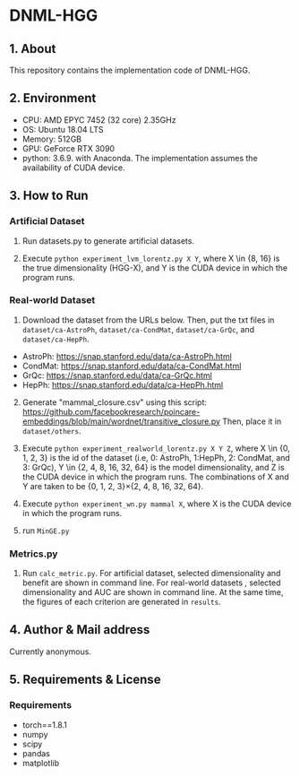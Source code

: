 # DNML-HGG

## 1. About
This repository contains the implementation code of DNML-HGG.

## 2. Environment
- CPU: AMD EPYC 7452 (32 core) 2.35GHz
- OS: Ubuntu 18.04 LTS
- Memory: 512GB
- GPU: GeForce RTX 3090
- python: 3.6.9. with Anaconda.
The implementation assumes the availability of CUDA device.

## 3. How to Run
### Artificial Dataset
1. Run datasets.py to generate artificial datasets.

2. Execute `python experiment_lvm_lorentz.py X Y`, where X \in {8, 16} is the true dimensionality (HGG-X), and Y is the CUDA device in which the program runs.

### Real-world Dataset

1. Download the dataset from the URLs below. Then, put the txt files in `dataset/ca-AstroPh`, `dataset/ca-CondMat`, `dataset/ca-GrQc`, and `dataset/ca-HepPh`.
- AstroPh: https://snap.stanford.edu/data/ca-AstroPh.html
- CondMat: https://snap.stanford.edu/data/ca-CondMat.html
- GrQc: https://snap.stanford.edu/data/ca-GrQc.html
- HepPh: https://snap.stanford.edu/data/ca-HepPh.html

2. Generate "mammal_closure.csv" using this script: https://github.com/facebookresearch/poincare-embeddings/blob/main/wordnet/transitive_closure.py
Then, place it in `dataset/others`.

3. Execute `python experiment_realworld_lorentz.py X Y Z`, where X \in {0, 1, 2, 3} is the id of the dataset (i.e, 0: AstroPh, 1:HepPh, 2: CondMat, and 3: GrQc), Y \in {2, 4, 8, 16, 32, 64} is the model dimensionality, and Z is the CUDA device in which the program runs. The combinations of X and Y are taken to be {0, 1, 2, 3}×{2, 4, 8, 16, 32, 64}.

4. Execute `python experiment_wn.py mammal X`, where X is the CUDA device in which the program runs.

5. run `MinGE.py`

### Metrics.py

1. Run `calc_metric.py`. For artificial dataset, selected dimensionality and benefit are shown in command line. For real-world datasets , selected dimensionality and AUC are shown in command line. At the same time, the figures of each criterion are generated in `results`.

## 4. Author & Mail address
Currently anonymous.

## 5. Requirements & License
### Requirements
- torch==1.8.1
- numpy
- scipy
- pandas
- matplotlib
